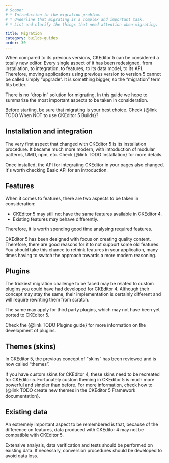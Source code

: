 ```yaml
---
# Scope:
# * Introduction to the migration problem.
# * Underline that migrating is a complex and important task.
# * List and clarify the things that need attention when migrating.

title: Migration
category: builds-guides
order: 30
---
```


When compared to its previous versions, CKEditor 5 can be considered a totally new editor. Every single aspect of it has been redesigned, from installation, to integration, to features, to its data model, to its API. Therefore, moving applications using previous version to version 5 cannot be called simply “upgrade”. It is something bigger, so the “migration” term fits better.

There is no “drop in” solution for migrating. In this guide we hope to summarize the most important aspects to be taken in consideration.

Before starting, be sure that migrating is your best choice. Check {@link TODO When NOT to use CKEditor 5 Builds}?

## Installation and integration

The very first aspect that changed with CKEditor 5 is its installation procedure. It became much more modern, with introduction of modular patterns, UMD, npm, etc. Check {@link TODO Installation} for more details.

Once installed, the API for integrating CKEditor in your pages also changed. It's worth checking Basic API for an introduction.

## Features

When it comes to features, there are two aspects to be taken in consideration:

* CKEditor 5 may still not have the same features available in CKEditor 4.
* Existing features may behave differently.

Therefore, it is worth spending good time analysing required features.

CKEditor 5 has been designed with focus on creating quality content. Therefore, there are good reasons for it to not support some old features. You should take this chance to rethink features in your application, many times having to switch the approach towards a more modern reasoning.

<!-- TODO 4 -->

## Plugins

The trickiest migration challenge to be faced may be related to custom plugins you could have had developed for CKEditor 4. Although their concept may stay the same, their implementation is certainly different and will require rewriting them from scratch.

The same may apply for third party plugins, which may not have been yet ported to CKEditor 5.

Check the {@link TODO Plugins guide} for more information on the development of plugins.

## Themes (skins)

In CKEditor 5, the previous concept of "skins” has been reviewed and is now called “themes”.

If you have custom skins for CKEditor 4, these skins need to be recreated for CKEditor 5. Fortunately custom theming in CKEditor 5 is much more powerful and simpler than before. For more information, check how to {@link TODO create new themes in the CKEditor 5 Framework documentation}.

## Existing data

An extremely important aspect to be remembered is that, because of the difference on features, data produced with CKEditor 4 may not be compatible with CKEditor 5.

Extensive analysis, data verification and tests should be performed on existing data. If necessary, conversion procedures should be developed to avoid data loss.
